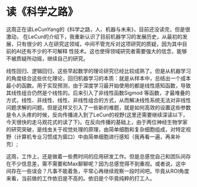 # 读《科学之路》
这周正在读LeCunYang的《科学之路，人、机器与未来》，目前还没读完，但是很激动，
在LeCun的介绍下，我重新认识了目前机器学习的发展历史，从最初的发展，只有很少的
人在研究这领域，中间不管充斥对这项研究的质疑，因为其中目前的AI还有不少的不可解释
性技术。这也使得领域研究者需要强大的信念，能够不被质疑所动摇，继续自己的研究。

线性回归、逻辑回归，这些早起数学的理论研究已经比较成熟了。但是从机器学习的角度结合这些优化理论，回归机器学习的本质：就是从样本中，总结出一个成本最小的函数。用于实现预测，由于深度学习最开始使用的都是线性感知函数，导致其线性组合仍然是个线性的。后来引入了非线性函数Sigmod 等函数，才最堆叠的方式，线性、非线性、线性、非线性组合的方式，从而解决线性系统无法对非线性问题求解的问题。但是这样又引入了一些新的难题，就是如何高效的设置这些参数是令人头疼的时候，反向传播进入到了LeCun的视野(这里还需要继续深读以下，今天很快的走马观花式的读了下)。在反向传播的基础上，由于两位神经生物学家的研究突破，是线虫关于视觉处理的原理，由简单细胞和复杂细胞组成，对特定视野（计算机专业习惯成为窗口）中由简单细胞进行感知（我再看一遍，再来补充）;

这周，工作上，还是做着一些费时间的应用研发工作。但是总感觉自己和团队间存在不少信息差，需不需要和Max聊聊呢？因为总感觉得不到重视。或者说，这中间存在一些误会？凡事不能着急，平常心再继续观察一段时间吧。毕竟从ROI角度来看，当前做的工作依旧是不高的。依旧是个毕竟纯粹的打工人。

